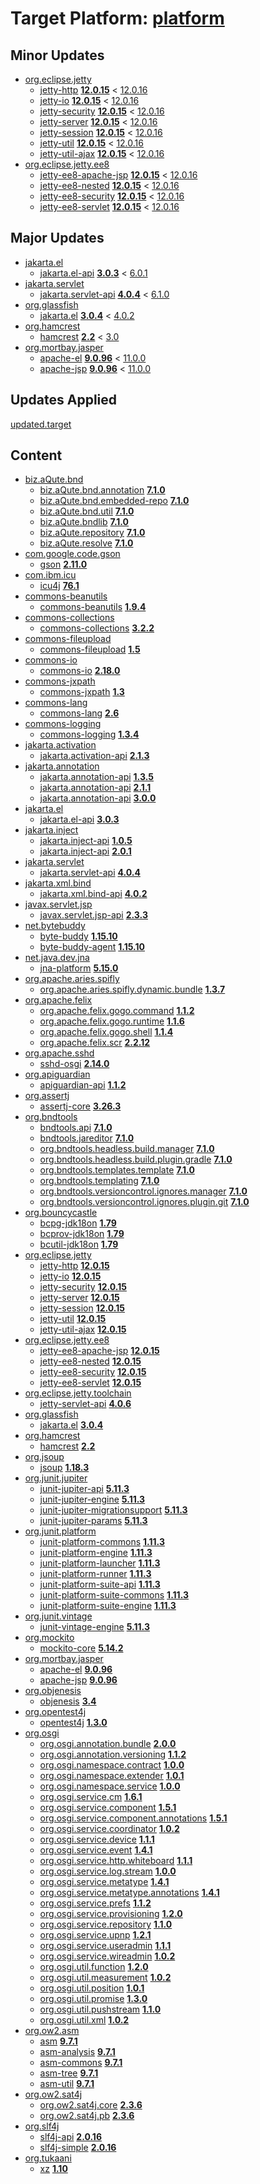 # Target Platform: [platform](https://raw.githubusercontent.com/eclipse-platform/eclipse.platform.releng.aggregator/master/eclipse.platform.releng.prereqs.sdk/eclipse-sdk-prereqs.target)

## Minor Updates
 - [org.eclipse.jetty](https://repo1.maven.org/maven2/org/eclipse/jetty/)
    - [jetty-http](https://repo1.maven.org/maven2/org/eclipse/jetty/jetty-http/) **[12.0.15](https://repo1.maven.org/maven2/org/eclipse/jetty/jetty-http/12.0.15)** < [12.0.16](https://repo1.maven.org/maven2/org/eclipse/jetty/jetty-http/12.0.16/)
    - [jetty-io](https://repo1.maven.org/maven2/org/eclipse/jetty/jetty-io/) **[12.0.15](https://repo1.maven.org/maven2/org/eclipse/jetty/jetty-io/12.0.15)** < [12.0.16](https://repo1.maven.org/maven2/org/eclipse/jetty/jetty-io/12.0.16/)
    - [jetty-security](https://repo1.maven.org/maven2/org/eclipse/jetty/jetty-security/) **[12.0.15](https://repo1.maven.org/maven2/org/eclipse/jetty/jetty-security/12.0.15)** < [12.0.16](https://repo1.maven.org/maven2/org/eclipse/jetty/jetty-security/12.0.16/)
    - [jetty-server](https://repo1.maven.org/maven2/org/eclipse/jetty/jetty-server/) **[12.0.15](https://repo1.maven.org/maven2/org/eclipse/jetty/jetty-server/12.0.15)** < [12.0.16](https://repo1.maven.org/maven2/org/eclipse/jetty/jetty-server/12.0.16/)
    - [jetty-session](https://repo1.maven.org/maven2/org/eclipse/jetty/jetty-session/) **[12.0.15](https://repo1.maven.org/maven2/org/eclipse/jetty/jetty-session/12.0.15)** < [12.0.16](https://repo1.maven.org/maven2/org/eclipse/jetty/jetty-session/12.0.16/)
    - [jetty-util](https://repo1.maven.org/maven2/org/eclipse/jetty/jetty-util/) **[12.0.15](https://repo1.maven.org/maven2/org/eclipse/jetty/jetty-util/12.0.15)** < [12.0.16](https://repo1.maven.org/maven2/org/eclipse/jetty/jetty-util/12.0.16/)
    - [jetty-util-ajax](https://repo1.maven.org/maven2/org/eclipse/jetty/jetty-util-ajax/) **[12.0.15](https://repo1.maven.org/maven2/org/eclipse/jetty/jetty-util-ajax/12.0.15)** < [12.0.16](https://repo1.maven.org/maven2/org/eclipse/jetty/jetty-util-ajax/12.0.16/)
 - [org.eclipse.jetty.ee8](https://repo1.maven.org/maven2/org/eclipse/jetty/ee8/)
    - [jetty-ee8-apache-jsp](https://repo1.maven.org/maven2/org/eclipse/jetty/ee8/jetty-ee8-apache-jsp/) **[12.0.15](https://repo1.maven.org/maven2/org/eclipse/jetty/ee8/jetty-ee8-apache-jsp/12.0.15)** < [12.0.16](https://repo1.maven.org/maven2/org/eclipse/jetty/ee8/jetty-ee8-apache-jsp/12.0.16/)
    - [jetty-ee8-nested](https://repo1.maven.org/maven2/org/eclipse/jetty/ee8/jetty-ee8-nested/) **[12.0.15](https://repo1.maven.org/maven2/org/eclipse/jetty/ee8/jetty-ee8-nested/12.0.15)** < [12.0.16](https://repo1.maven.org/maven2/org/eclipse/jetty/ee8/jetty-ee8-nested/12.0.16/)
    - [jetty-ee8-security](https://repo1.maven.org/maven2/org/eclipse/jetty/ee8/jetty-ee8-security/) **[12.0.15](https://repo1.maven.org/maven2/org/eclipse/jetty/ee8/jetty-ee8-security/12.0.15)** < [12.0.16](https://repo1.maven.org/maven2/org/eclipse/jetty/ee8/jetty-ee8-security/12.0.16/)
    - [jetty-ee8-servlet](https://repo1.maven.org/maven2/org/eclipse/jetty/ee8/jetty-ee8-servlet/) **[12.0.15](https://repo1.maven.org/maven2/org/eclipse/jetty/ee8/jetty-ee8-servlet/12.0.15)** < [12.0.16](https://repo1.maven.org/maven2/org/eclipse/jetty/ee8/jetty-ee8-servlet/12.0.16/)

## Major Updates
 - [jakarta.el](https://repo1.maven.org/maven2/jakarta/el/)
    - [jakarta.el-api](https://repo1.maven.org/maven2/jakarta/el/jakarta.el-api/) **[3.0.3](https://repo1.maven.org/maven2/jakarta/el/jakarta.el-api/3.0.3)** < [6.0.1](https://repo1.maven.org/maven2/jakarta/el/jakarta.el-api/6.0.1/)
 - [jakarta.servlet](https://repo1.maven.org/maven2/jakarta/servlet/)
    - [jakarta.servlet-api](https://repo1.maven.org/maven2/jakarta/servlet/jakarta.servlet-api/) **[4.0.4](https://repo1.maven.org/maven2/jakarta/servlet/jakarta.servlet-api/4.0.4)** < [6.1.0](https://repo1.maven.org/maven2/jakarta/servlet/jakarta.servlet-api/6.1.0/)
 - [org.glassfish](https://repo1.maven.org/maven2/org/glassfish/)
    - [jakarta.el](https://repo1.maven.org/maven2/org/glassfish/jakarta.el/) **[3.0.4](https://repo1.maven.org/maven2/org/glassfish/jakarta.el/3.0.4)** < [4.0.2](https://repo1.maven.org/maven2/org/glassfish/jakarta.el/4.0.2/)
 - [org.hamcrest](https://repo1.maven.org/maven2/org/hamcrest/)
    - [hamcrest](https://repo1.maven.org/maven2/org/hamcrest/hamcrest/) **[2.2](https://repo1.maven.org/maven2/org/hamcrest/hamcrest/2.2)** < [3.0](https://repo1.maven.org/maven2/org/hamcrest/hamcrest/3.0/)
 - [org.mortbay.jasper](https://repo1.maven.org/maven2/org/mortbay/jasper/)
    - [apache-el](https://repo1.maven.org/maven2/org/mortbay/jasper/apache-el/) **[9.0.96](https://repo1.maven.org/maven2/org/mortbay/jasper/apache-el/9.0.96)** < [11.0.0](https://repo1.maven.org/maven2/org/mortbay/jasper/apache-el/11.0.0/)
    - [apache-jsp](https://repo1.maven.org/maven2/org/mortbay/jasper/apache-jsp/) **[9.0.96](https://repo1.maven.org/maven2/org/mortbay/jasper/apache-jsp/9.0.96)** < [11.0.0](https://repo1.maven.org/maven2/org/mortbay/jasper/apache-jsp/11.0.0/)

## Updates Applied
[updated.target](updated.target)

## Content
 - [biz.aQute.bnd](https://repo1.maven.org/maven2/biz/aQute/bnd/)
    - [biz.aQute.bnd.annotation](https://repo1.maven.org/maven2/biz/aQute/bnd/biz.aQute.bnd.annotation/) **[7.1.0](https://repo1.maven.org/maven2/biz/aQute/bnd/biz.aQute.bnd.annotation/7.1.0)**
    - [biz.aQute.bnd.embedded-repo](https://repo1.maven.org/maven2/biz/aQute/bnd/biz.aQute.bnd.embedded-repo/) **[7.1.0](https://repo1.maven.org/maven2/biz/aQute/bnd/biz.aQute.bnd.embedded-repo/7.1.0)**
    - [biz.aQute.bnd.util](https://repo1.maven.org/maven2/biz/aQute/bnd/biz.aQute.bnd.util/) **[7.1.0](https://repo1.maven.org/maven2/biz/aQute/bnd/biz.aQute.bnd.util/7.1.0)**
    - [biz.aQute.bndlib](https://repo1.maven.org/maven2/biz/aQute/bnd/biz.aQute.bndlib/) **[7.1.0](https://repo1.maven.org/maven2/biz/aQute/bnd/biz.aQute.bndlib/7.1.0)**
    - [biz.aQute.repository](https://repo1.maven.org/maven2/biz/aQute/bnd/biz.aQute.repository/) **[7.1.0](https://repo1.maven.org/maven2/biz/aQute/bnd/biz.aQute.repository/7.1.0)**
    - [biz.aQute.resolve](https://repo1.maven.org/maven2/biz/aQute/bnd/biz.aQute.resolve/) **[7.1.0](https://repo1.maven.org/maven2/biz/aQute/bnd/biz.aQute.resolve/7.1.0)**
 - [com.google.code.gson](https://repo1.maven.org/maven2/com/google/code/gson/)
    - [gson](https://repo1.maven.org/maven2/com/google/code/gson/gson/) **[2.11.0](https://repo1.maven.org/maven2/com/google/code/gson/gson/2.11.0)**
 - [com.ibm.icu](https://repo1.maven.org/maven2/com/ibm/icu/)
    - [icu4j](https://repo1.maven.org/maven2/com/ibm/icu/icu4j/) **[76.1](https://repo1.maven.org/maven2/com/ibm/icu/icu4j/76.1)**
 - [commons-beanutils](https://repo1.maven.org/maven2/commons-beanutils/)
    - [commons-beanutils](https://repo1.maven.org/maven2/commons-beanutils/commons-beanutils/) **[1.9.4](https://repo1.maven.org/maven2/commons-beanutils/commons-beanutils/1.9.4)**
 - [commons-collections](https://repo1.maven.org/maven2/commons-collections/)
    - [commons-collections](https://repo1.maven.org/maven2/commons-collections/commons-collections/) **[3.2.2](https://repo1.maven.org/maven2/commons-collections/commons-collections/3.2.2)**
 - [commons-fileupload](https://repo1.maven.org/maven2/commons-fileupload/)
    - [commons-fileupload](https://repo1.maven.org/maven2/commons-fileupload/commons-fileupload/) **[1.5](https://repo1.maven.org/maven2/commons-fileupload/commons-fileupload/1.5)**
 - [commons-io](https://repo1.maven.org/maven2/commons-io/)
    - [commons-io](https://repo1.maven.org/maven2/commons-io/commons-io/) **[2.18.0](https://repo1.maven.org/maven2/commons-io/commons-io/2.18.0)**
 - [commons-jxpath](https://repo1.maven.org/maven2/commons-jxpath/)
    - [commons-jxpath](https://repo1.maven.org/maven2/commons-jxpath/commons-jxpath/) **[1.3](https://repo1.maven.org/maven2/commons-jxpath/commons-jxpath/1.3)**
 - [commons-lang](https://repo1.maven.org/maven2/commons-lang/)
    - [commons-lang](https://repo1.maven.org/maven2/commons-lang/commons-lang/) **[2.6](https://repo1.maven.org/maven2/commons-lang/commons-lang/2.6)**
 - [commons-logging](https://repo1.maven.org/maven2/commons-logging/)
    - [commons-logging](https://repo1.maven.org/maven2/commons-logging/commons-logging/) **[1.3.4](https://repo1.maven.org/maven2/commons-logging/commons-logging/1.3.4)**
 - [jakarta.activation](https://repo1.maven.org/maven2/jakarta/activation/)
    - [jakarta.activation-api](https://repo1.maven.org/maven2/jakarta/activation/jakarta.activation-api/) **[2.1.3](https://repo1.maven.org/maven2/jakarta/activation/jakarta.activation-api/2.1.3)**
 - [jakarta.annotation](https://repo1.maven.org/maven2/jakarta/annotation/)
    - [jakarta.annotation-api](https://repo1.maven.org/maven2/jakarta/annotation/jakarta.annotation-api/) **[1.3.5](https://repo1.maven.org/maven2/jakarta/annotation/jakarta.annotation-api/1.3.5)**
    - [jakarta.annotation-api](https://repo1.maven.org/maven2/jakarta/annotation/jakarta.annotation-api/) **[2.1.1](https://repo1.maven.org/maven2/jakarta/annotation/jakarta.annotation-api/2.1.1)**
    - [jakarta.annotation-api](https://repo1.maven.org/maven2/jakarta/annotation/jakarta.annotation-api/) **[3.0.0](https://repo1.maven.org/maven2/jakarta/annotation/jakarta.annotation-api/3.0.0)**
 - [jakarta.el](https://repo1.maven.org/maven2/jakarta/el/)
    - [jakarta.el-api](https://repo1.maven.org/maven2/jakarta/el/jakarta.el-api/) **[3.0.3](https://repo1.maven.org/maven2/jakarta/el/jakarta.el-api/3.0.3)**
 - [jakarta.inject](https://repo1.maven.org/maven2/jakarta/inject/)
    - [jakarta.inject-api](https://repo1.maven.org/maven2/jakarta/inject/jakarta.inject-api/) **[1.0.5](https://repo1.maven.org/maven2/jakarta/inject/jakarta.inject-api/1.0.5)**
    - [jakarta.inject-api](https://repo1.maven.org/maven2/jakarta/inject/jakarta.inject-api/) **[2.0.1](https://repo1.maven.org/maven2/jakarta/inject/jakarta.inject-api/2.0.1)**
 - [jakarta.servlet](https://repo1.maven.org/maven2/jakarta/servlet/)
    - [jakarta.servlet-api](https://repo1.maven.org/maven2/jakarta/servlet/jakarta.servlet-api/) **[4.0.4](https://repo1.maven.org/maven2/jakarta/servlet/jakarta.servlet-api/4.0.4)**
 - [jakarta.xml.bind](https://repo1.maven.org/maven2/jakarta/xml/bind/)
    - [jakarta.xml.bind-api](https://repo1.maven.org/maven2/jakarta/xml/bind/jakarta.xml.bind-api/) **[4.0.2](https://repo1.maven.org/maven2/jakarta/xml/bind/jakarta.xml.bind-api/4.0.2)**
 - [javax.servlet.jsp](https://repo1.maven.org/maven2/javax/servlet/jsp/)
    - [javax.servlet.jsp-api](https://repo1.maven.org/maven2/javax/servlet/jsp/javax.servlet.jsp-api/) **[2.3.3](https://repo1.maven.org/maven2/javax/servlet/jsp/javax.servlet.jsp-api/2.3.3)**
 - [net.bytebuddy](https://repo1.maven.org/maven2/net/bytebuddy/)
    - [byte-buddy](https://repo1.maven.org/maven2/net/bytebuddy/byte-buddy/) **[1.15.10](https://repo1.maven.org/maven2/net/bytebuddy/byte-buddy/1.15.10)**
    - [byte-buddy-agent](https://repo1.maven.org/maven2/net/bytebuddy/byte-buddy-agent/) **[1.15.10](https://repo1.maven.org/maven2/net/bytebuddy/byte-buddy-agent/1.15.10)**
 - [net.java.dev.jna](https://repo1.maven.org/maven2/net/java/dev/jna/)
    - [jna-platform](https://repo1.maven.org/maven2/net/java/dev/jna/jna-platform/) **[5.15.0](https://repo1.maven.org/maven2/net/java/dev/jna/jna-platform/5.15.0)**
 - [org.apache.aries.spifly](https://repo1.maven.org/maven2/org/apache/aries/spifly/)
    - [org.apache.aries.spifly.dynamic.bundle](https://repo1.maven.org/maven2/org/apache/aries/spifly/org.apache.aries.spifly.dynamic.bundle/) **[1.3.7](https://repo1.maven.org/maven2/org/apache/aries/spifly/org.apache.aries.spifly.dynamic.bundle/1.3.7)**
 - [org.apache.felix](https://repo1.maven.org/maven2/org/apache/felix/)
    - [org.apache.felix.gogo.command](https://repo1.maven.org/maven2/org/apache/felix/org.apache.felix.gogo.command/) **[1.1.2](https://repo1.maven.org/maven2/org/apache/felix/org.apache.felix.gogo.command/1.1.2)**
    - [org.apache.felix.gogo.runtime](https://repo1.maven.org/maven2/org/apache/felix/org.apache.felix.gogo.runtime/) **[1.1.6](https://repo1.maven.org/maven2/org/apache/felix/org.apache.felix.gogo.runtime/1.1.6)**
    - [org.apache.felix.gogo.shell](https://repo1.maven.org/maven2/org/apache/felix/org.apache.felix.gogo.shell/) **[1.1.4](https://repo1.maven.org/maven2/org/apache/felix/org.apache.felix.gogo.shell/1.1.4)**
    - [org.apache.felix.scr](https://repo1.maven.org/maven2/org/apache/felix/org.apache.felix.scr/) **[2.2.12](https://repo1.maven.org/maven2/org/apache/felix/org.apache.felix.scr/2.2.12)**
 - [org.apache.sshd](https://repo1.maven.org/maven2/org/apache/sshd/)
    - [sshd-osgi](https://repo1.maven.org/maven2/org/apache/sshd/sshd-osgi/) **[2.14.0](https://repo1.maven.org/maven2/org/apache/sshd/sshd-osgi/2.14.0)**
 - [org.apiguardian](https://repo1.maven.org/maven2/org/apiguardian/)
    - [apiguardian-api](https://repo1.maven.org/maven2/org/apiguardian/apiguardian-api/) **[1.1.2](https://repo1.maven.org/maven2/org/apiguardian/apiguardian-api/1.1.2)**
 - [org.assertj](https://repo1.maven.org/maven2/org/assertj/)
    - [assertj-core](https://repo1.maven.org/maven2/org/assertj/assertj-core/) **[3.26.3](https://repo1.maven.org/maven2/org/assertj/assertj-core/3.26.3)**
 - [org.bndtools](https://repo1.maven.org/maven2/org/bndtools/)
    - [bndtools.api](https://repo1.maven.org/maven2/org/bndtools/bndtools.api/) **[7.1.0](https://repo1.maven.org/maven2/org/bndtools/bndtools.api/7.1.0)**
    - [bndtools.jareditor](https://repo1.maven.org/maven2/org/bndtools/bndtools.jareditor/) **[7.1.0](https://repo1.maven.org/maven2/org/bndtools/bndtools.jareditor/7.1.0)**
    - [org.bndtools.headless.build.manager](https://repo1.maven.org/maven2/org/bndtools/org.bndtools.headless.build.manager/) **[7.1.0](https://repo1.maven.org/maven2/org/bndtools/org.bndtools.headless.build.manager/7.1.0)**
    - [org.bndtools.headless.build.plugin.gradle](https://repo1.maven.org/maven2/org/bndtools/org.bndtools.headless.build.plugin.gradle/) **[7.1.0](https://repo1.maven.org/maven2/org/bndtools/org.bndtools.headless.build.plugin.gradle/7.1.0)**
    - [org.bndtools.templates.template](https://repo1.maven.org/maven2/org/bndtools/org.bndtools.templates.template/) **[7.1.0](https://repo1.maven.org/maven2/org/bndtools/org.bndtools.templates.template/7.1.0)**
    - [org.bndtools.templating](https://repo1.maven.org/maven2/org/bndtools/org.bndtools.templating/) **[7.1.0](https://repo1.maven.org/maven2/org/bndtools/org.bndtools.templating/7.1.0)**
    - [org.bndtools.versioncontrol.ignores.manager](https://repo1.maven.org/maven2/org/bndtools/org.bndtools.versioncontrol.ignores.manager/) **[7.1.0](https://repo1.maven.org/maven2/org/bndtools/org.bndtools.versioncontrol.ignores.manager/7.1.0)**
    - [org.bndtools.versioncontrol.ignores.plugin.git](https://repo1.maven.org/maven2/org/bndtools/org.bndtools.versioncontrol.ignores.plugin.git/) **[7.1.0](https://repo1.maven.org/maven2/org/bndtools/org.bndtools.versioncontrol.ignores.plugin.git/7.1.0)**
 - [org.bouncycastle](https://repo1.maven.org/maven2/org/bouncycastle/)
    - [bcpg-jdk18on](https://repo1.maven.org/maven2/org/bouncycastle/bcpg-jdk18on/) **[1.79](https://repo1.maven.org/maven2/org/bouncycastle/bcpg-jdk18on/1.79)**
    - [bcprov-jdk18on](https://repo1.maven.org/maven2/org/bouncycastle/bcprov-jdk18on/) **[1.79](https://repo1.maven.org/maven2/org/bouncycastle/bcprov-jdk18on/1.79)**
    - [bcutil-jdk18on](https://repo1.maven.org/maven2/org/bouncycastle/bcutil-jdk18on/) **[1.79](https://repo1.maven.org/maven2/org/bouncycastle/bcutil-jdk18on/1.79)**
 - [org.eclipse.jetty](https://repo1.maven.org/maven2/org/eclipse/jetty/)
    - [jetty-http](https://repo1.maven.org/maven2/org/eclipse/jetty/jetty-http/) **[12.0.15](https://repo1.maven.org/maven2/org/eclipse/jetty/jetty-http/12.0.15)**
    - [jetty-io](https://repo1.maven.org/maven2/org/eclipse/jetty/jetty-io/) **[12.0.15](https://repo1.maven.org/maven2/org/eclipse/jetty/jetty-io/12.0.15)**
    - [jetty-security](https://repo1.maven.org/maven2/org/eclipse/jetty/jetty-security/) **[12.0.15](https://repo1.maven.org/maven2/org/eclipse/jetty/jetty-security/12.0.15)**
    - [jetty-server](https://repo1.maven.org/maven2/org/eclipse/jetty/jetty-server/) **[12.0.15](https://repo1.maven.org/maven2/org/eclipse/jetty/jetty-server/12.0.15)**
    - [jetty-session](https://repo1.maven.org/maven2/org/eclipse/jetty/jetty-session/) **[12.0.15](https://repo1.maven.org/maven2/org/eclipse/jetty/jetty-session/12.0.15)**
    - [jetty-util](https://repo1.maven.org/maven2/org/eclipse/jetty/jetty-util/) **[12.0.15](https://repo1.maven.org/maven2/org/eclipse/jetty/jetty-util/12.0.15)**
    - [jetty-util-ajax](https://repo1.maven.org/maven2/org/eclipse/jetty/jetty-util-ajax/) **[12.0.15](https://repo1.maven.org/maven2/org/eclipse/jetty/jetty-util-ajax/12.0.15)**
 - [org.eclipse.jetty.ee8](https://repo1.maven.org/maven2/org/eclipse/jetty/ee8/)
    - [jetty-ee8-apache-jsp](https://repo1.maven.org/maven2/org/eclipse/jetty/ee8/jetty-ee8-apache-jsp/) **[12.0.15](https://repo1.maven.org/maven2/org/eclipse/jetty/ee8/jetty-ee8-apache-jsp/12.0.15)**
    - [jetty-ee8-nested](https://repo1.maven.org/maven2/org/eclipse/jetty/ee8/jetty-ee8-nested/) **[12.0.15](https://repo1.maven.org/maven2/org/eclipse/jetty/ee8/jetty-ee8-nested/12.0.15)**
    - [jetty-ee8-security](https://repo1.maven.org/maven2/org/eclipse/jetty/ee8/jetty-ee8-security/) **[12.0.15](https://repo1.maven.org/maven2/org/eclipse/jetty/ee8/jetty-ee8-security/12.0.15)**
    - [jetty-ee8-servlet](https://repo1.maven.org/maven2/org/eclipse/jetty/ee8/jetty-ee8-servlet/) **[12.0.15](https://repo1.maven.org/maven2/org/eclipse/jetty/ee8/jetty-ee8-servlet/12.0.15)**
 - [org.eclipse.jetty.toolchain](https://repo1.maven.org/maven2/org/eclipse/jetty/toolchain/)
    - [jetty-servlet-api](https://repo1.maven.org/maven2/org/eclipse/jetty/toolchain/jetty-servlet-api/) **[4.0.6](https://repo1.maven.org/maven2/org/eclipse/jetty/toolchain/jetty-servlet-api/4.0.6)**
 - [org.glassfish](https://repo1.maven.org/maven2/org/glassfish/)
    - [jakarta.el](https://repo1.maven.org/maven2/org/glassfish/jakarta.el/) **[3.0.4](https://repo1.maven.org/maven2/org/glassfish/jakarta.el/3.0.4)**
 - [org.hamcrest](https://repo1.maven.org/maven2/org/hamcrest/)
    - [hamcrest](https://repo1.maven.org/maven2/org/hamcrest/hamcrest/) **[2.2](https://repo1.maven.org/maven2/org/hamcrest/hamcrest/2.2)**
 - [org.jsoup](https://repo1.maven.org/maven2/org/jsoup/)
    - [jsoup](https://repo1.maven.org/maven2/org/jsoup/jsoup/) **[1.18.3](https://repo1.maven.org/maven2/org/jsoup/jsoup/1.18.3)**
 - [org.junit.jupiter](https://repo1.maven.org/maven2/org/junit/jupiter/)
    - [junit-jupiter-api](https://repo1.maven.org/maven2/org/junit/jupiter/junit-jupiter-api/) **[5.11.3](https://repo1.maven.org/maven2/org/junit/jupiter/junit-jupiter-api/5.11.3)**
    - [junit-jupiter-engine](https://repo1.maven.org/maven2/org/junit/jupiter/junit-jupiter-engine/) **[5.11.3](https://repo1.maven.org/maven2/org/junit/jupiter/junit-jupiter-engine/5.11.3)**
    - [junit-jupiter-migrationsupport](https://repo1.maven.org/maven2/org/junit/jupiter/junit-jupiter-migrationsupport/) **[5.11.3](https://repo1.maven.org/maven2/org/junit/jupiter/junit-jupiter-migrationsupport/5.11.3)**
    - [junit-jupiter-params](https://repo1.maven.org/maven2/org/junit/jupiter/junit-jupiter-params/) **[5.11.3](https://repo1.maven.org/maven2/org/junit/jupiter/junit-jupiter-params/5.11.3)**
 - [org.junit.platform](https://repo1.maven.org/maven2/org/junit/platform/)
    - [junit-platform-commons](https://repo1.maven.org/maven2/org/junit/platform/junit-platform-commons/) **[1.11.3](https://repo1.maven.org/maven2/org/junit/platform/junit-platform-commons/1.11.3)**
    - [junit-platform-engine](https://repo1.maven.org/maven2/org/junit/platform/junit-platform-engine/) **[1.11.3](https://repo1.maven.org/maven2/org/junit/platform/junit-platform-engine/1.11.3)**
    - [junit-platform-launcher](https://repo1.maven.org/maven2/org/junit/platform/junit-platform-launcher/) **[1.11.3](https://repo1.maven.org/maven2/org/junit/platform/junit-platform-launcher/1.11.3)**
    - [junit-platform-runner](https://repo1.maven.org/maven2/org/junit/platform/junit-platform-runner/) **[1.11.3](https://repo1.maven.org/maven2/org/junit/platform/junit-platform-runner/1.11.3)**
    - [junit-platform-suite-api](https://repo1.maven.org/maven2/org/junit/platform/junit-platform-suite-api/) **[1.11.3](https://repo1.maven.org/maven2/org/junit/platform/junit-platform-suite-api/1.11.3)**
    - [junit-platform-suite-commons](https://repo1.maven.org/maven2/org/junit/platform/junit-platform-suite-commons/) **[1.11.3](https://repo1.maven.org/maven2/org/junit/platform/junit-platform-suite-commons/1.11.3)**
    - [junit-platform-suite-engine](https://repo1.maven.org/maven2/org/junit/platform/junit-platform-suite-engine/) **[1.11.3](https://repo1.maven.org/maven2/org/junit/platform/junit-platform-suite-engine/1.11.3)**
 - [org.junit.vintage](https://repo1.maven.org/maven2/org/junit/vintage/)
    - [junit-vintage-engine](https://repo1.maven.org/maven2/org/junit/vintage/junit-vintage-engine/) **[5.11.3](https://repo1.maven.org/maven2/org/junit/vintage/junit-vintage-engine/5.11.3)**
 - [org.mockito](https://repo1.maven.org/maven2/org/mockito/)
    - [mockito-core](https://repo1.maven.org/maven2/org/mockito/mockito-core/) **[5.14.2](https://repo1.maven.org/maven2/org/mockito/mockito-core/5.14.2)**
 - [org.mortbay.jasper](https://repo1.maven.org/maven2/org/mortbay/jasper/)
    - [apache-el](https://repo1.maven.org/maven2/org/mortbay/jasper/apache-el/) **[9.0.96](https://repo1.maven.org/maven2/org/mortbay/jasper/apache-el/9.0.96)**
    - [apache-jsp](https://repo1.maven.org/maven2/org/mortbay/jasper/apache-jsp/) **[9.0.96](https://repo1.maven.org/maven2/org/mortbay/jasper/apache-jsp/9.0.96)**
 - [org.objenesis](https://repo1.maven.org/maven2/org/objenesis/)
    - [objenesis](https://repo1.maven.org/maven2/org/objenesis/objenesis/) **[3.4](https://repo1.maven.org/maven2/org/objenesis/objenesis/3.4)**
 - [org.opentest4j](https://repo1.maven.org/maven2/org/opentest4j/)
    - [opentest4j](https://repo1.maven.org/maven2/org/opentest4j/opentest4j/) **[1.3.0](https://repo1.maven.org/maven2/org/opentest4j/opentest4j/1.3.0)**
 - [org.osgi](https://repo1.maven.org/maven2/org/osgi/)
    - [org.osgi.annotation.bundle](https://repo1.maven.org/maven2/org/osgi/org.osgi.annotation.bundle/) **[2.0.0](https://repo1.maven.org/maven2/org/osgi/org.osgi.annotation.bundle/2.0.0)**
    - [org.osgi.annotation.versioning](https://repo1.maven.org/maven2/org/osgi/org.osgi.annotation.versioning/) **[1.1.2](https://repo1.maven.org/maven2/org/osgi/org.osgi.annotation.versioning/1.1.2)**
    - [org.osgi.namespace.contract](https://repo1.maven.org/maven2/org/osgi/org.osgi.namespace.contract/) **[1.0.0](https://repo1.maven.org/maven2/org/osgi/org.osgi.namespace.contract/1.0.0)**
    - [org.osgi.namespace.extender](https://repo1.maven.org/maven2/org/osgi/org.osgi.namespace.extender/) **[1.0.1](https://repo1.maven.org/maven2/org/osgi/org.osgi.namespace.extender/1.0.1)**
    - [org.osgi.namespace.service](https://repo1.maven.org/maven2/org/osgi/org.osgi.namespace.service/) **[1.0.0](https://repo1.maven.org/maven2/org/osgi/org.osgi.namespace.service/1.0.0)**
    - [org.osgi.service.cm](https://repo1.maven.org/maven2/org/osgi/org.osgi.service.cm/) **[1.6.1](https://repo1.maven.org/maven2/org/osgi/org.osgi.service.cm/1.6.1)**
    - [org.osgi.service.component](https://repo1.maven.org/maven2/org/osgi/org.osgi.service.component/) **[1.5.1](https://repo1.maven.org/maven2/org/osgi/org.osgi.service.component/1.5.1)**
    - [org.osgi.service.component.annotations](https://repo1.maven.org/maven2/org/osgi/org.osgi.service.component.annotations/) **[1.5.1](https://repo1.maven.org/maven2/org/osgi/org.osgi.service.component.annotations/1.5.1)**
    - [org.osgi.service.coordinator](https://repo1.maven.org/maven2/org/osgi/org.osgi.service.coordinator/) **[1.0.2](https://repo1.maven.org/maven2/org/osgi/org.osgi.service.coordinator/1.0.2)**
    - [org.osgi.service.device](https://repo1.maven.org/maven2/org/osgi/org.osgi.service.device/) **[1.1.1](https://repo1.maven.org/maven2/org/osgi/org.osgi.service.device/1.1.1)**
    - [org.osgi.service.event](https://repo1.maven.org/maven2/org/osgi/org.osgi.service.event/) **[1.4.1](https://repo1.maven.org/maven2/org/osgi/org.osgi.service.event/1.4.1)**
    - [org.osgi.service.http.whiteboard](https://repo1.maven.org/maven2/org/osgi/org.osgi.service.http.whiteboard/) **[1.1.1](https://repo1.maven.org/maven2/org/osgi/org.osgi.service.http.whiteboard/1.1.1)**
    - [org.osgi.service.log.stream](https://repo1.maven.org/maven2/org/osgi/org.osgi.service.log.stream/) **[1.0.0](https://repo1.maven.org/maven2/org/osgi/org.osgi.service.log.stream/1.0.0)**
    - [org.osgi.service.metatype](https://repo1.maven.org/maven2/org/osgi/org.osgi.service.metatype/) **[1.4.1](https://repo1.maven.org/maven2/org/osgi/org.osgi.service.metatype/1.4.1)**
    - [org.osgi.service.metatype.annotations](https://repo1.maven.org/maven2/org/osgi/org.osgi.service.metatype.annotations/) **[1.4.1](https://repo1.maven.org/maven2/org/osgi/org.osgi.service.metatype.annotations/1.4.1)**
    - [org.osgi.service.prefs](https://repo1.maven.org/maven2/org/osgi/org.osgi.service.prefs/) **[1.1.2](https://repo1.maven.org/maven2/org/osgi/org.osgi.service.prefs/1.1.2)**
    - [org.osgi.service.provisioning](https://repo1.maven.org/maven2/org/osgi/org.osgi.service.provisioning/) **[1.2.0](https://repo1.maven.org/maven2/org/osgi/org.osgi.service.provisioning/1.2.0)**
    - [org.osgi.service.repository](https://repo1.maven.org/maven2/org/osgi/org.osgi.service.repository/) **[1.1.0](https://repo1.maven.org/maven2/org/osgi/org.osgi.service.repository/1.1.0)**
    - [org.osgi.service.upnp](https://repo1.maven.org/maven2/org/osgi/org.osgi.service.upnp/) **[1.2.1](https://repo1.maven.org/maven2/org/osgi/org.osgi.service.upnp/1.2.1)**
    - [org.osgi.service.useradmin](https://repo1.maven.org/maven2/org/osgi/org.osgi.service.useradmin/) **[1.1.1](https://repo1.maven.org/maven2/org/osgi/org.osgi.service.useradmin/1.1.1)**
    - [org.osgi.service.wireadmin](https://repo1.maven.org/maven2/org/osgi/org.osgi.service.wireadmin/) **[1.0.2](https://repo1.maven.org/maven2/org/osgi/org.osgi.service.wireadmin/1.0.2)**
    - [org.osgi.util.function](https://repo1.maven.org/maven2/org/osgi/org.osgi.util.function/) **[1.2.0](https://repo1.maven.org/maven2/org/osgi/org.osgi.util.function/1.2.0)**
    - [org.osgi.util.measurement](https://repo1.maven.org/maven2/org/osgi/org.osgi.util.measurement/) **[1.0.2](https://repo1.maven.org/maven2/org/osgi/org.osgi.util.measurement/1.0.2)**
    - [org.osgi.util.position](https://repo1.maven.org/maven2/org/osgi/org.osgi.util.position/) **[1.0.1](https://repo1.maven.org/maven2/org/osgi/org.osgi.util.position/1.0.1)**
    - [org.osgi.util.promise](https://repo1.maven.org/maven2/org/osgi/org.osgi.util.promise/) **[1.3.0](https://repo1.maven.org/maven2/org/osgi/org.osgi.util.promise/1.3.0)**
    - [org.osgi.util.pushstream](https://repo1.maven.org/maven2/org/osgi/org.osgi.util.pushstream/) **[1.1.0](https://repo1.maven.org/maven2/org/osgi/org.osgi.util.pushstream/1.1.0)**
    - [org.osgi.util.xml](https://repo1.maven.org/maven2/org/osgi/org.osgi.util.xml/) **[1.0.2](https://repo1.maven.org/maven2/org/osgi/org.osgi.util.xml/1.0.2)**
 - [org.ow2.asm](https://repo1.maven.org/maven2/org/ow2/asm/)
    - [asm](https://repo1.maven.org/maven2/org/ow2/asm/asm/) **[9.7.1](https://repo1.maven.org/maven2/org/ow2/asm/asm/9.7.1)**
    - [asm-analysis](https://repo1.maven.org/maven2/org/ow2/asm/asm-analysis/) **[9.7.1](https://repo1.maven.org/maven2/org/ow2/asm/asm-analysis/9.7.1)**
    - [asm-commons](https://repo1.maven.org/maven2/org/ow2/asm/asm-commons/) **[9.7.1](https://repo1.maven.org/maven2/org/ow2/asm/asm-commons/9.7.1)**
    - [asm-tree](https://repo1.maven.org/maven2/org/ow2/asm/asm-tree/) **[9.7.1](https://repo1.maven.org/maven2/org/ow2/asm/asm-tree/9.7.1)**
    - [asm-util](https://repo1.maven.org/maven2/org/ow2/asm/asm-util/) **[9.7.1](https://repo1.maven.org/maven2/org/ow2/asm/asm-util/9.7.1)**
 - [org.ow2.sat4j](https://repo1.maven.org/maven2/org/ow2/sat4j/)
    - [org.ow2.sat4j.core](https://repo1.maven.org/maven2/org/ow2/sat4j/org.ow2.sat4j.core/) **[2.3.6](https://repo1.maven.org/maven2/org/ow2/sat4j/org.ow2.sat4j.core/2.3.6)**
    - [org.ow2.sat4j.pb](https://repo1.maven.org/maven2/org/ow2/sat4j/org.ow2.sat4j.pb/) **[2.3.6](https://repo1.maven.org/maven2/org/ow2/sat4j/org.ow2.sat4j.pb/2.3.6)**
 - [org.slf4j](https://repo1.maven.org/maven2/org/slf4j/)
    - [slf4j-api](https://repo1.maven.org/maven2/org/slf4j/slf4j-api/) **[2.0.16](https://repo1.maven.org/maven2/org/slf4j/slf4j-api/2.0.16)**
    - [slf4j-simple](https://repo1.maven.org/maven2/org/slf4j/slf4j-simple/) **[2.0.16](https://repo1.maven.org/maven2/org/slf4j/slf4j-simple/2.0.16)**
 - [org.tukaani](https://repo1.maven.org/maven2/org/tukaani/)
    - [xz](https://repo1.maven.org/maven2/org/tukaani/xz/) **[1.10](https://repo1.maven.org/maven2/org/tukaani/xz/1.10)**
